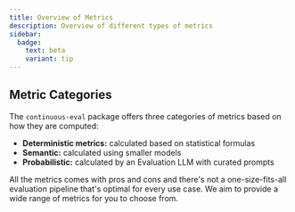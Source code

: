 ```yaml
---
title: Overview of Metrics
description: Overview of different types of metrics
sidebar:
  badge:
    text: beta
    variant: tip
---
```


## Metric Categories

The `continuous-eval` package offers three categories of metrics based on how they are computed:

- **Deterministic metrics:** calculated based on statistical formulas
- **Semantic:** calculated using smaller models
- **Probabilistic:** calculated by an Evaluation LLM with curated prompts

All the metrics comes with pros and cons and there's not a one-size-fits-all evaluation pipeline that's optimal for every use case. We aim to provide a wide range of metrics for you to choose from.
